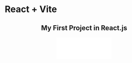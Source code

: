 # React + Vite

  <h2 style="text-align: center;">My First Project in React.js</h2>
  
<p align="center">
  <img src="./logo-jeep.png" alt="jeep">
</p>
